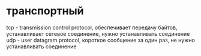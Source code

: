 # транспортный

tcp - transmission control protocol, обеспечивает передачу байтов, устанавливает сетевое соединение, нужно устанавливать соединение
udp - user datagram protocol, короткое сообщение за один раз, не нужно устанавливать соединение
